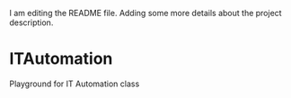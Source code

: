 I am editing the README file. Adding some more details about the project description.
# ITAutomation
Playground for IT Automation class
